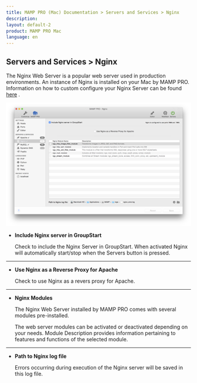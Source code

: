 ```yaml
---
title: MAMP PRO (Mac) Documentation > Servers and Services > Nginx
description: 
layout: default-2
product: MAMP PRO Mac
language: en
---
```


## Servers and Services > Nginx

The Nginx Web Server is a popular web server used in production environments. An instance of Nginx is installed on your Mac by MAMP PRO.  Information on how to custom configure your Nginx Server can be found [here](../../Settings/Hosts/Nginx) . 

![MAMP](Nginx.png)

*  **Include Nginx server in GroupStart**  

    Check to include the Nginx Server in GroupStart. When activated Nginx will automatically start/stop when the Servers button is pressed.

---

*  **Use Nginx as a Reverse Proxy for Apache**  

    Check to use Nginx as a revers proxy for Apache.

---

*  **Nginx Modules**

    The Nginx Web Server installed by MAMP PRO comes with several modules pre-installed.

    The web server modules can be activated or deactivated depending on your needs. Module Description provides information pertaining to features and functions of the selected module.

---

*  **Path to Nginx log file**

    Errors occurring during execution of the Nginx server will be saved in this log file.
